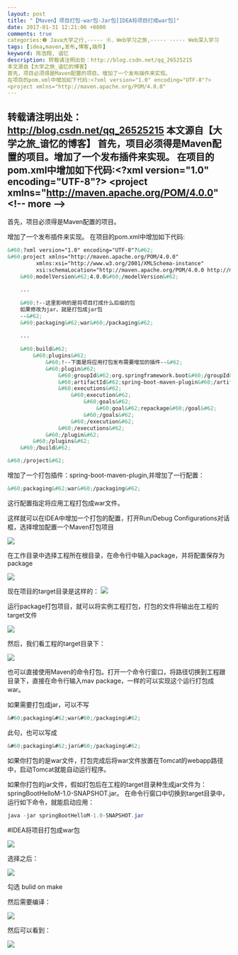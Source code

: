 ```yaml
---
layout: post
title: "【Maven】项目打包-war包-Jar包[IDEA将项目打成war包]"
date: 2017-01-31 12:21:06 +0800
comments: true
categories:❷ Java大学之行,----- ④、Web学习之旅,----- ----- Web深入学习
tags: [idea,maven,发布,博客,插件]
keyword: 陈浩翔, 谙忆
description: 转载请注明出处：http://blog.csdn.net/qq_26525215
本文源自【大学之旅_谙忆的博客】
首先，项目必须得是Maven配置的项目。增加了一个发布插件来实现。 
在项目的pom.xml中增加如下代码:<?xml version="1.0" encoding="UTF-8"?>
<project xmlns="http://maven.apache.org/POM/4.0.0" 
---
```



转载请注明出处：http://blog.csdn.net/qq_26525215
本文源自【大学之旅_谙忆的博客】
首先，项目必须得是Maven配置的项目。增加了一个发布插件来实现。 
在项目的pom.xml中增加如下代码:&#60;?xml version="1.0" encoding="UTF-8"?&#62;
&#60;project xmlns="http://maven.apache.org/POM/4.0.0"
&#60;!-- more --&#62;
----------

首先，项目必须得是Maven配置的项目。

增加了一个发布插件来实现。
在项目的pom.xml中增加如下代码:

```xml
&#60;?xml version="1.0" encoding="UTF-8"?&#62;
&#60;project xmlns="http://maven.apache.org/POM/4.0.0"
         xmlns:xsi="http://www.w3.org/2001/XMLSchema-instance"
         xsi:schemaLocation="http://maven.apache.org/POM/4.0.0 http://maven.apache.org/xsd/maven-4.0.0.xsd"&#62;
    &#60;modelVersion&#62;4.0.0&#60;/modelVersion&#62;
    
    ...
    
    &#60;!--这里影响的是将项目打成什么后缀的包
	如果修改为jar，就是打包成jar包
    --&#62;
    &#60;packaging&#62;war&#60;/packaging&#62;
    
    ...
    
    &#60;build&#62;
        &#60;plugins&#62;
            &#60;!--下面是将应用打包发布需要增加的插件--&#62;
            &#60;plugin&#62;
                &#60;groupId&#62;org.springframework.boot&#60;/groupId&#62;
                &#60;artifactId&#62;spring-boot-maven-plugin&#60;/artifactId&#62;
                &#60;executions&#62;
                    &#60;execution&#62;
                        &#60;goals&#62;
                            &#60;goal&#62;repackage&#60;/goal&#62;
                        &#60;/goals&#62;
                    &#60;/execution&#62;
                &#60;/executions&#62;
            &#60;/plugin&#62;
        &#60;/plugins&#62;
    &#60;/build&#62;

&#60;/project&#62;
```

增加了一个打包插件：spring-boot-maven-plugin,并增加了一行配置：
```xml
&#60;packaging&#62;war&#60;/packaging&#62;
```
这行配置指定将应用工程打包成war文件。

这样就可以在IDEA中增加一个打包的配置，打开Run/Debug Configurations对话框，选择增加配置一个Maven打包项目

![](http://img.blog.csdn.net/20170130230044923?watermark/2/text/aHR0cDovL2Jsb2cuY3Nkbi5uZXQvcXFfMjY1MjUyMTU=/font/5a6L5L2T/fontsize/400/fill/I0JBQkFCMA==/dissolve/70/gravity/SouthEast)

在工作目录中选择工程所在根目录，在命令行中输入package，并将配置保存为package

![](http://img.blog.csdn.net/20170130230541232?watermark/2/text/aHR0cDovL2Jsb2cuY3Nkbi5uZXQvcXFfMjY1MjUyMTU=/font/5a6L5L2T/fontsize/400/fill/I0JBQkFCMA==/dissolve/70/gravity/SouthEast)

现在项目的target目录是这样的：
![](http://img.blog.csdn.net/20170130231039075?watermark/2/text/aHR0cDovL2Jsb2cuY3Nkbi5uZXQvcXFfMjY1MjUyMTU=/font/5a6L5L2T/fontsize/400/fill/I0JBQkFCMA==/dissolve/70/gravity/SouthEast)

运行package打包项目，就可以将实例工程打包，打包的文件将输出在工程的target文件

![](http://img.blog.csdn.net/20170130231331453?watermark/2/text/aHR0cDovL2Jsb2cuY3Nkbi5uZXQvcXFfMjY1MjUyMTU=/font/5a6L5L2T/fontsize/400/fill/I0JBQkFCMA==/dissolve/70/gravity/SouthEast)

然后，我们看工程的target目录下：

![](http://img.blog.csdn.net/20170130231415720?watermark/2/text/aHR0cDovL2Jsb2cuY3Nkbi5uZXQvcXFfMjY1MjUyMTU=/font/5a6L5L2T/fontsize/400/fill/I0JBQkFCMA==/dissolve/70/gravity/SouthEast)

也可以直接使用Maven的命令打包。打开一个命令行窗口，将路径切换到工程跟目录下，直接在命令行输入mav package，一样的可以实现这个运行打包成war。

如果需要打包成jar，可以不写
```java
&#60;packaging&#62;war&#60;/packaging&#62;
```
此句，也可以写成
```java
&#60;packaging&#62;jar&#60;/packaging&#62;
```

如果你打包的是war文件，打包完成后将war文件放置在Tomcat的webapp路径中，启动Tomcat就能自动运行程序。

如果你打包的jar文件，假如打包后在工程的target目录种生成jar文件为：springBootHelloM-1.0-SNAPSHOT.jar。
在命令行窗口中切换到target目录中，运行如下命令，就能启动应用：

```java
java -jar springBootHelloM-1.0-SNAPSHOT.jar
```

#IDEA将项目打包成war包

![](http://img.blog.csdn.net/20170131001719353?watermark/2/text/aHR0cDovL2Jsb2cuY3Nkbi5uZXQvcXFfMjY1MjUyMTU=/font/5a6L5L2T/fontsize/400/fill/I0JBQkFCMA==/dissolve/70/gravity/SouthEast)

选择之后：

![](http://img.blog.csdn.net/20170131001814636?watermark/2/text/aHR0cDovL2Jsb2cuY3Nkbi5uZXQvcXFfMjY1MjUyMTU=/font/5a6L5L2T/fontsize/400/fill/I0JBQkFCMA==/dissolve/70/gravity/SouthEast)

勾选 bulid on make

然后需要编译：

![](http://img.blog.csdn.net/20170131001853907?watermark/2/text/aHR0cDovL2Jsb2cuY3Nkbi5uZXQvcXFfMjY1MjUyMTU=/font/5a6L5L2T/fontsize/400/fill/I0JBQkFCMA==/dissolve/70/gravity/SouthEast)

然后可以看到：

![](http://img.blog.csdn.net/20170131001936576?watermark/2/text/aHR0cDovL2Jsb2cuY3Nkbi5uZXQvcXFfMjY1MjUyMTU=/font/5a6L5L2T/fontsize/400/fill/I0JBQkFCMA==/dissolve/70/gravity/SouthEast)

